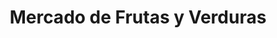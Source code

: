 ---
title: "Mercado de Frutas y Verduras"
url: /campana/mercado-de-frutas-y-verduras/
shop: Lebensmittel
---